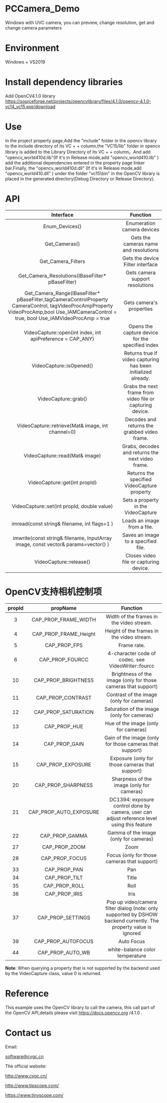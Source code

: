 # PCCamera_Demo 
Windows with UVC camera, you can preview, change resolution, get and change camera parameters

# Environment
Windows + VS2019
# Install dependency libraries
Add OpenCV4.1.0 library https://sourceforge.net/projects/opencvlibrary/files/4.1.0/opencv-4.1.0-vc14_vc15.exe/download
# Use
In the project property page,Add the "include" folder in the opencv library to the include directory of its VC + + column,the "VC15/lib" folder in opencv library is added to the Library Directory of its VC + + column。And add "opencv_world410d.lib"(If it's in Release mode,add "opencv_world410.lib" ) add the additional dependencies entered in the property page linker bar.Finally, the "opencv_world410d.dll" (If it's in Release mode,add "opencv_world410.dll" ) under the folder "vc15\bin" in the OpenCV library is placed in the generated directory(Debug Directory or Release Directory).
# API
|  Interface | Function  |
| :------------: | :------------: |
| Enum_Devices()  |  Enumeration camera devices |
|  Get_Cameras() | Gets the cameras name and resolutions  |
| Get_Camera_Filters  | Gets the device Filter interface|
| Get_Camera_Resolutions(IBaseFilter* pBaseFilter)  |  Gets camera support resolutions   |
| Get_Camera_Range(IBaseFilter* pBaseFilter,tagCameraControlProperty CameraControl, tagVideoProcAmpProperty VideoProcAmp,bool Use_IAMCameraControl = true, bool Use_IAMVideoProcAmp = true  |  Gets camera's properties |
| VideoCapture::open(int index, int apiPreference = CAP_ANY)  |  Opens the capture device for the specified index |
| VideoCapture::isOpened() |  Returns true if video capturing has been initialized already. |
| VideoCapture::grab()  |  Grabs the next frame from video file or capturing device. |
| VideoCapture::retrieve(Mat& image, int channel=0) |  Decodes and returns the grabbed video frame. |
| VideoCapture::read(Mat& image)  |  Grabs, decodes and returns the next video frame. |
| VideoCapture::get(int propId)  | Returns the specified VideoCapture property  |
| VideoCapture::set(int propId, double value) | Sets a property in the VideoCapture |
| imread(const string& filename, int flags=1 )  | Loads an image from a file.  |
|  imwrite(const string& filename, InputArray image, const vector<int>& params=vector<int>() ) | Saves an image to a specified file.  |
|  VideoCapture::release() | Closes video file or capturing device.  |
# OpenCV支持相机控制项
|  propId | propName  |  Function |
| :------------: | :------------: | :------------: |
| 3 |  CAP_PROP_FRAME_WIDTH  | Width of the frames in the video stream. |
| 4 |  CAP_PROP_FRAME_Height |  Height of the frames in the video stream. |
| 5 |  CAP_PROP_FPS     | Frame rate.  |
| 6 | CAP_PROP_FOURCC  |  4-character code of codec. see VideoWriter::fourcc  |
| 10 | CAP_PROP_BRIGHTNESS  |  Brightness of the image (only for those cameras that support) |
| 11 |  CAP_PROP_CONTRAST  |  Contrast of the image (only for cameras) |
| 12 | CAP_PROP_SATURATION  |   Saturation of the image (only for cameras) |
| 13 | CAP_PROP_HUE      | Hue of the image (only for cameras)  |
| 14 |  CAP_PROP_GAIN   |  Gain of the image (only for those cameras that support) |
| 15 |   CAP_PROP_EXPOSURE |  Exposure (only for those cameras that support) |
| 20 | CAP_PROP_SHARPNESS  |  Sharpness of the image (only for cameras)  |
| 21 | CAP_PROP_AUTO_EXPOSURE  | DC1394: exposure control done by camera, user can adjust reference level using this feature  |
| 22 | CAP_PROP_GAMMA  |  Gamma of the image (only for cameras)   |
| 27 | CAP_PROP_ZOOM  | Zoom  |
| 28 |  CAP_PROP_FOCUS | Focus (only for those cameras that support)  |
| 33 |  CAP_PROP_PAN  | Pan  |
| 34 |  CAP_PROP_TILT    |  Title |
| 35 | CAP_PROP_ROLL      |  Roll |
| 36 | CAP_PROP_IRIS     | Iris  |
| 37 |  CAP_PROP_SETTINGS  | Pop up video/camera filter dialog (note: only supported by DSHOW backend currently. The property value is ignored  |
| 39 |  CAP_PROP_AUTOFOCUS |  Auto Focus |
| 44 | CAP_PROP_AUTO_WB  | white-balance color temperature  |
  
**Note**: When querying a property that is not supported by the backend used by the VideoCapture class, value 0 is returned.
# Reference
This example uses the OpenCV library to call the camera, this call part of the OpenCV API,details please visit https://docs.opencv.org /4.1.0 .
# Contact us
Email:

software@cvgc.cn

The official website:

http://www.cvgc.cn/

http://www.tipscope.com/

https://www.tinyscope.com/

